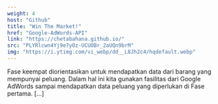 ```yaml
---
weight: 4
host: "Github"
title: "Win The Market!"
href: "Google-AdWords-API"
link: "https://chetabahana.github.io/"
src: "PLYRlcwn4Yj9e7yOz-UCUOBr_2aUQn9brM"
img: "https://i.ytimg.com/vi_webp/dd__L8Jh2c4/hqdefault.webp"
---
```

Fase keempat diorientasikan untuk mendapatkan data dari barang yang mempunyai peluang. Dalam hal ini kita gunakan fasilitas dari Google AdWords sampai mendapatkan data peluang yang diperlukan di Fase pertama. [...]
